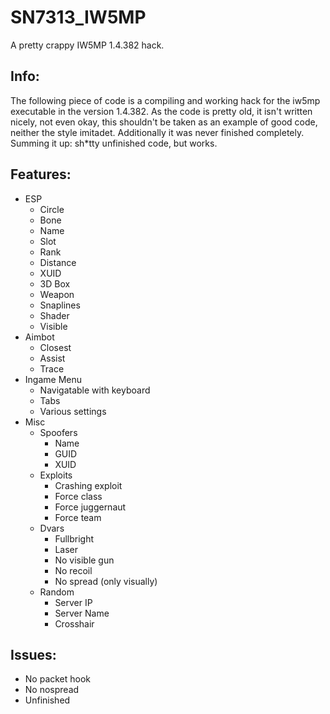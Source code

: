 # SN7313_IW5MP
A pretty crappy IW5MP 1.4.382 hack.

## Info:
The following piece of code is a compiling and working hack for the iw5mp executable in the version 1.4.382. As the code is pretty old,
it isn't written nicely, not even okay, this shouldn't be taken as an example of good code, neither the style imitadet. Additionally it was
never finished completely. 
Summing it up:
sh*tty unfinished code, but works.

## Features:
* ESP
  * Circle
  * Bone
  * Name
  * Slot
  * Rank
  * Distance
  * XUID
  * 3D Box
  * Weapon
  * Snaplines
  * Shader
  * Visible
* Aimbot
  * Closest
  * Assist
  * Trace
* Ingame Menu
  * Navigatable with keyboard
  * Tabs
  * Various settings
* Misc
  * Spoofers
    * Name
    * GUID
    * XUID
  * Exploits
    * Crashing exploit
    * Force class
    * Force juggernaut
    * Force team
  * Dvars
    * Fullbright
    * Laser
    * No visible gun
    * No recoil
    * No spread (only visually)
  * Random
    * Server IP
    * Server Name
    * Crosshair
## Issues:
* No packet hook
* No nospread
* Unfinished


